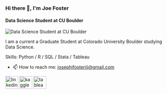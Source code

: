 ### Hi there 👋, I'm Joe Foster
#### Data Science Student at CU Boulder
![Data Science Student at CU Boulder](https://media.licdn.com/dms/image/C4E16AQEzyX6-ww5F3g/profile-displaybackgroundimage-shrink_350_1400/0/1609968637147?e=1689206400&v=beta&t=WTDC18LQNHkngNDfX3NjfGHXZlIV1KItow5am2IB3dM)

I am a current a Graduate Student at Colorado University Boulder studying Data Science.

Skills: Python / R / SQL / Stata / Tableau

- 📫 How to reach me: josephjfosteriii@gmail.com 


[<img src='https://cdn.jsdelivr.net/npm/simple-icons@3.0.1/icons/linkedin.svg' alt='linkedin' height='40'>](https://www.linkedin.com/in/joseph-fosteriii/)  [<img src='https://cdn.jsdelivr.net/npm/simple-icons@3.0.1/icons/kaggle.svg' alt='kaggle' height='40'>](https://www.kaggle.com/joefoster99)  [<img src='https://cdn.jsdelivr.net/npm/simple-icons@3.0.1/icons/tableau.svg' alt='tableau' height='40'>](https://public.tableau.com/app/profile/joe.foster1152)  

